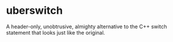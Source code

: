 # uberswitch
A header-only, unobtrusive, almighty alternative to the C++ switch statement that looks just like the original.
